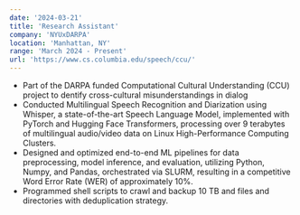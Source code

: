 ```yaml
---
date: '2024-03-21'
title: 'Research Assistant'
company: 'NYUxDARPA'
location: 'Manhattan, NY'
range: 'March 2024 - Present'
url: 'https://www.cs.columbia.edu/speech/ccu/'
---
```


- Part of the DARPA funded Computational Cultural Understanding (CCU) project to dentify cross-cultural misunderstandings in dialog
- Conducted Multilingual Speech Recognition and Diarization using Whisper, a state-of-the-art Speech Language Model, implemented with PyTorch and Hugging Face Transformers, processing over 9 terabytes of multilingual audio/video data on Linux High-Performance Computing Clusters.
- Designed and optimized end-to-end ML pipelines for data preprocessing, model inference, and evaluation, utilizing Python, Numpy, and Pandas, orchestrated via SLURM, resulting in a competitive Word Error Rate (WER) of approximately 10%.
- Programmed shell scripts to crawl and backup 10 TB and files and directories with deduplication strategy.